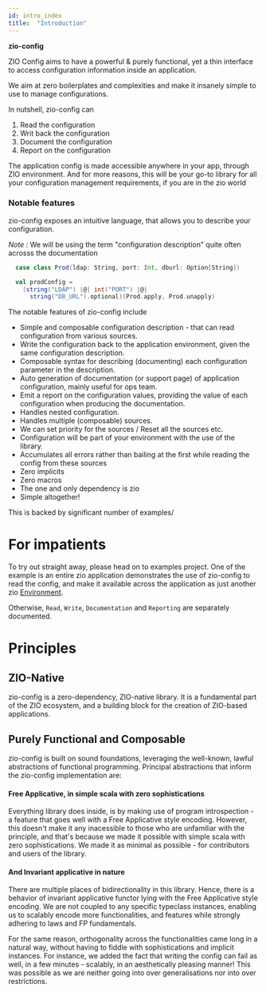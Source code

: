 ```yaml
---
id: intro_index
title:  "Introduction"
---
```


**zio-config** 

ZIO Config aims to have a powerful & purely functional, yet a thin interface to access configuration information inside an application.

We aim at zero boilerplates and complexities and make it insanely simple to use to manage configurations.

In nutshell, zio-config can

1. Read the configuration
2. Writ back the configuration
3. Document the configuration
4. Report on the configuration

The application config is made accessible anywhere in your app, through ZIO environment.
And for more reasons, this will be your go-to library for all your configuration management requirements, if you are in the zio world

### Notable features    

zio-config exposes an intuitive language, that allows you to describe your configuration.

_Note_ : We will be using the term "configuration description" quite often acrosss the documentation

```scala
  case class Prod(ldap: String, port: Int, dburl: Option[String])

  val prodConfig =
    (string("LDAP") |@| int("PORT") |@|
      string("DB_URL").optional)(Prod.apply, Prod.unapply)

```

The notable features of zio-config include

* Simple and composable configuration description - that can read configuration from various sources.
* Write the configuration back to the application environment, given the same configuration description.
* Composable syntax for describing (documenting) each configuration parameter in the description.
* Auto generation of documentation (or support page) of application configuration, mainly useful for ops team.
* Emit a report on the configuration values, providing the value of each configuration when producing the documentation.
* Handles nested configuration.
* Handles multiple (composable) sources.
* We can set priority for the sources / Reset all the sources etc.
* Configuration will be part of your environment with the use of the library.
* Accumulates all errors rather than bailing at the first while reading the config from these sources
* Zero implicits
* Zero macros
* The one and only dependency is zio
* Simple altogether!

This is backed by significant number of examples/

# For impatients

To try out straight away, please head on to examples project.
One of the example is an entire zio application demonstrates the use of zio-config to read the config,
and make it available across the application as just another zio [Environment](https://zio.dev/docs/overview/overview_index#zio).

Otherwise, `Read`, `Write`, `Documentation` and `Reporting` are separately documented.


# Principles

## ZIO-Native

zio-config is a zero-dependency, ZIO-native library.
It is a fundamental part of the ZIO ecosystem, and a building block for the creation of ZIO-based applications.

## Purely Functional and Composable

zio-config is built on sound foundations, leveraging the well-known, lawful abstractions of functional programming.
Principal abstractions that inform the zio-config implementation are:

#### Free Applicative, in simple scala with zero sophistications

  Everything library does inside, is by making use of program introspection - a feature that goes well with a Free Applicative style encoding. However, this doesn't make it any inacessible to those who are unfamiliar with the principle, and that's because we made it possible with simple scala with zero sophistications. We made it as minimal as possible - for contributors and users of the library.

#### And Invariant applicative in nature

There are multiple places of bidirectionality in this library. Hence, there is a behavior of invariant applicative functor lying with the Free Applicative style encoding. 
We are not coupled to any specific typeclass instances, enabling us to scalably encode more functionalities, and features while strongly adhering to laws and FP fundamentals. 

For the same reason, orthogonality across the functionalities came long in a natural way, without having to fiddle with sophistications and implicit instances. For instance, we added the fact that writing the config can fail as well, in a few minutes - scalably, in an aesthetically pleasing manner! This was possible as we are neither going into over generalisations nor into over restrictions.
